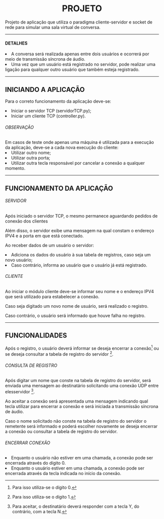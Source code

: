 <h1 align="center">PROJETO</h1>

Projeto de aplicação que utiliza o paradigma cliente-servidor e socket de rede para simular uma sala virtual de conversa.

<hr>

<h4>DETALHES</h3

1. A conversa será realizada apenas entre dois usuários e ocorrerá por meio de transmissão síncrona de áudio.
2. Uma vez que um usuário está registrado no servidor, pode realizar uma ligação para qualquer outro usuário que também esteja registrado.

<hr>

<h2> INICIANDO A APLICAÇÃO </h2>

Para o correto funcionamento da aplicação deve-se:

<li>Iniciar o servidor TCP (servidorTCP.py);
<li>Iniciar um cliente TCP (controller.py).
<h6>OBSERVAÇÃO</h6>
Em casos de teste onde apenas uma máquina é utilizada para a execução da aplicação, deve-se a cada nova execução do cliente:
<li>Utilizar outro nome;
<li>Utilizar outra porta;
<li>Utilizar outra tecla responsável por cancelar a conexão a qualquer momento.

<hr>

<h2> FUNCIONAMENTO DA APLICAÇÃO </h2>

<h6>SERVIDOR</h6>
<p>Após iniciado o servidor TCP, o mesmo permanece aguardando pedidos de conexão dos clientes</p>
<p>Além disso, o servidor exibe uma mensagem na qual constam o endereço IPV4 e a porta em que está conectado.</p>
<p>Ao receber dados de um usuário o servidor:</p>
<li>Adiciona os dados do usuário à sua tabela de registros, caso seja um novo usuário;
<li>Caso contrário, informa ao usuário que o usuário já está registrado.

<h6>CLIENTE</h6>
<p>Ao iniciar o módulo cliente deve-se informar seu nome e o endereço IPV4 que será utilizado para estabelecer a conexão.</p>
<p>Caso seja digitado um novo nome de usuário, será realizado o registro.</p> 
<p>Caso contrário, o usuário será informado que houve falha no registro.</p>

<hr>

<h2> FUNCIONALIDADES </h2>
  
Após o registro, o usuário deverá informar se deseja encerrar a conexão[^1] ou se deseja consultar a tabela de registro do servidor [^2].  

[^1]: Para isso utiliza-se o dígito 0.
[^2]: Para isso utiliza-se o dígito 1.
  
<h6>CONSULTA DE REGISTRO</h6>

Após digitar um nome que conste na tabela de registro do servidor, será enviada uma mensagem ao destinatário solicitando uma conexão UDP entre elesservidor [^3].  

[^3]: Para aceitar, o destinatário deverá responder com a tecla Y, do contrário, com a tecla N.
  
Ao aceitar a conexão será apresentada uma mensagem indicando qual tecla utilizar para encerrar a conexão e será iniciada a transmissão síncrona de áudio.
  
Caso o nome solicitado não conste na tabela de registro do servidor o remetente será informado e poderá escolher novamente se deseja encerrar a conexão ou consultar a tabela de registro do servidor.
  
<h6>ENCERRAR CONEXÃO</h6>
<li>Enquanto o usuário não estiver em uma chamada, a conexão pode ser encerrada através do dígito 0.
<li>Enquanto o usuário estiver em uma chamada, a conexão pode ser encerrada através da tecla indicada no início da conexão. 
<p> </p>
